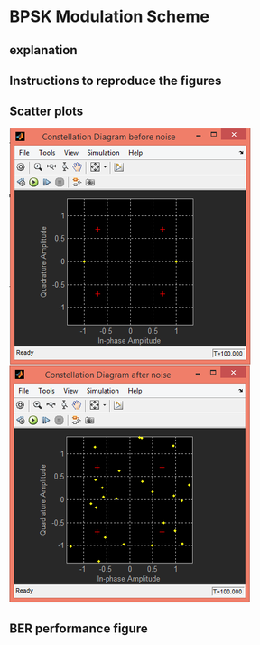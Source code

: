 
# BPSK Modulation Scheme

## explanation

## Instructions to reproduce the figures

## Scatter plots
![](BPSK1.png?raw=true)
![](BPSK2.png?raw=true)

## BER performance figure


